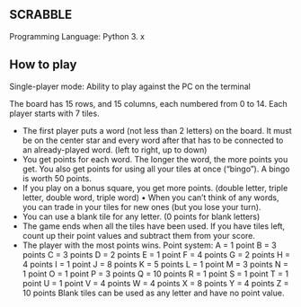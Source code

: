 ## SCRABBLE
Programming Language: Python 3. x

## How to play
Single-player mode: Ability to play against the PC on the terminal

The board has 15 rows, and 15 columns, each numbered from 0 to 14. 
 Each player starts with 7 tiles.
* The first player puts a word (not less than 2 letters) on the board. It must be on the center star and every word after that has to be connected to an already-played word. (left to right, up to down)
* You get points for each word. The longer the word, the more points you get. You also get points for using all your tiles at once (“bingo”). A bingo is worth 50 points.
* If you play on a bonus square, you get more points. (double letter, triple letter, double word, triple word)
•  When you can’t think of any words, you can trade in your tiles for new ones (but you lose your turn).
* You can use a blank tile for any letter. (0 points for blank letters)
* The game ends when all the tiles have been used. If you have tiles left, count up their point values and subtract them from your score.
* The player with the most points wins.
Point system:
A = 1 point
B = 3 points
C = 3 points
D = 2 points
E = 1 point
F = 4 points
G = 2 points
H = 4 points
I = 1 point
J = 8 points
K = 5 points
L = 1 point
M = 3 points
N = 1 point
O = 1 point
P = 3 points
Q = 10 points
R = 1 point
S = 1 point
T = 1 point
U = 1 point
V = 4 points
W = 4 points
X = 8 points
Y = 4 points
Z = 10 points
Blank tiles can be used as any letter and have no point value.
